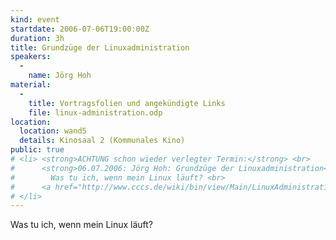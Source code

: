 ```yaml
---
kind: event
startdate: 2006-07-06T19:00:00Z
duration: 3h
title: Grundzüge der Linuxadministration
speakers:
  -
    name: Jörg Hoh
material:
  -
    title: Vortragsfolien und angekündigte Links
    file: linux-administration.odp
location:
  location: wand5
  details: Kinosaal 2 (Kommunales Kino)
public: true
# <li> <strong>ACHTUNG schon wieder verlegter Termin:</strong> <br>
#      <strong>06.07.2006: Jörg Hoh: Grundzüge der Linuxadministration</strong> - <br>
#        Was tu ich, wenn mein Linux läuft? <br>
#      <a href="http://www.cccs.de/wiki/bin/view/Main/LinuxAdministration" target="_top">Vortragsfolien und angekündigte Links</a>
# </li>
---
```

Was tu ich, wenn mein Linux läuft?
